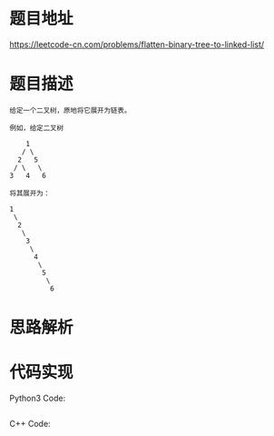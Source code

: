 # **题目地址**
https://leetcode-cn.com/problems/flatten-binary-tree-to-linked-list/
# **题目描述**
```
给定一个二叉树，原地将它展开为链表。

例如，给定二叉树

    1
   / \
  2   5
 / \   \
3   4   6

将其展开为：

1
 \
  2
   \
    3
     \
      4
       \
        5
         \
          6
```
# **思路解析**
# **代码实现**
Python3 Code:
```

```
C++ Code:
```

```
